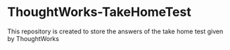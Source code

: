 # ThoughtWorks-TakeHomeTest
This repository is created to store the answers of the take home test given by ThoughtWorks
